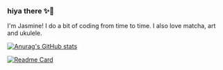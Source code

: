 ### hiya there ✨🌿
I'm Jasmine! I do a bit of coding from time to time. I also love matcha, art and ukulele.

[![Anurag's GitHub stats](https://github-readme-stats.vercel.app/api?username=jasmineke&show_icons=true&title_color=98705C&icon_color=98705C&text_color=D2A083&bg_color=FFF8F1)](https://github.com/anuraghazra/github-readme-stats)

[![Readme Card](https://github-readme-stats.vercel.app/api/pin/?username=jasmineke&repo=jasmineke.github.io&title_color=AEBF99&icon_color=AEBF99&bg_color=FFF8F1&text_color=C7DDA8)](https://github.com/jasmineke/jasmineke.github.io)

<!--
**jasmineke/jasmineke** is a ✨ _special_ ✨ repository because its `README.md` (this file) appears on your GitHub profile.

Here are some ideas to get you started:

- 🔭 I’m currently working on ...
- 🌱 I’m currently learning ...
- 👯 I’m looking to collaborate on ...
- 🤔 I’m looking for help with ...
- 💬 Ask me about ...
- 📫 How to reach me: ...
- 😄 Pronouns: ...
- ⚡ Fun fact: ...
-->
